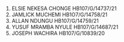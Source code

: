 1.	ELSIE NEKESA CHONGE		 HB107/G/14737/21
2.	JAMLICK MUCHEMI			 HB1O7/G/14758/21
3.	ALLAN NDUNGU				 HB107/G/14759/21
4.	YUSUF MRAMBA NYULE	  	HB107/G/14687/21
5.	JOSEPH WACHIRA			 HB107/G/10839/20
